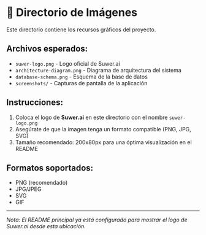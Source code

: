 # 📸 Directorio de Imágenes

Este directorio contiene los recursos gráficos del proyecto.

## Archivos esperados:

- `suwer-logo.png` - Logo oficial de Suwer.ai
- `architecture-diagram.png` - Diagrama de arquitectura del sistema
- `database-schema.png` - Esquema de la base de datos
- `screenshots/` - Capturas de pantalla de la aplicación

## Instrucciones:

1. Coloca el logo de **Suwer.ai** en este directorio con el nombre `suwer-logo.png`
2. Asegúrate de que la imagen tenga un formato compatible (PNG, JPG, SVG)
3. Tamaño recomendado: 200x80px para una óptima visualización en el README

## Formatos soportados:
- PNG (recomendado)
- JPG/JPEG
- SVG
- GIF

---
*Nota: El README principal ya está configurado para mostrar el logo de Suwer.ai desde esta ubicación.*
